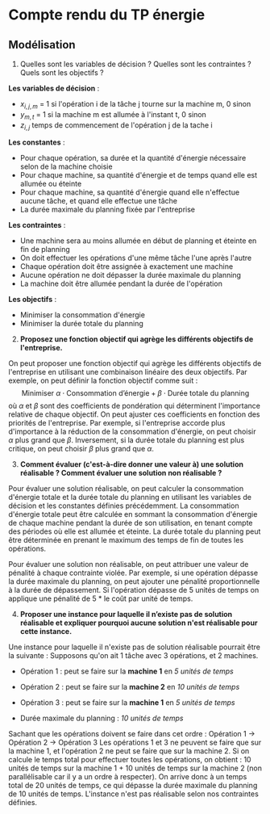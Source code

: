 # Compte rendu du TP énergie

## Modélisation
1) Quelles sont les variables de décision ? Quelles sont les contraintes ? Quels sont les objectifs ?

**Les variables de décision** :
- $x_{i,j,m}$ = 1 si l'opération i de la tâche j tourne sur la machine m, 0 sinon
- $y_{m,t}$ = 1 si la machine m est allumée à l'instant t, 0 sinon
- $z_{i,j}$ temps de commencement de l'opération j de la tache i

**Les constantes** :
- Pour chaque opération, sa durée et la quantité d'énergie nécessaire selon de la machine choisie
- Pour chaque machine, sa quantité d'énergie et de temps quand elle est allumée ou éteinte
- Pour chaque machine, sa quantité d'énergie quand elle n'effectue aucune tâche, et quand elle effectue une tâche
- La durée maximale du planning fixée par l'entreprise

**Les contraintes** :
- Une machine sera au moins allumée en début de planning et éteinte en fin de planning
- On doit effectuer les opérations d'une même tâche l'une après l'autre
- Chaque opération doit être assignée à exactement une machine
- Aucune opération ne doit dépasser la durée maximale du planning
- La machine doit être allumée pendant la durée de l'opération

**Les objectifs** : 
- Minimiser la consommation d'énergie
- Minimiser la durée totale du planning

2) **Proposez une fonction objectif qui agrège les différents objectifs de l'entreprise.**

On peut proposer une fonction objectif qui agrège les différents objectifs de l'entreprise en utilisant une combinaison
linéaire des deux objectifs. Par exemple, on peut définir la fonction objectif comme suit :
$$
\text{Minimiser } \alpha \cdot \text{Consommation d'énergie} + \beta \cdot \text{Durée totale du planning}
$$
où $\alpha$ et $\beta$ sont des coefficients de pondération qui déterminent l'importance relative de chaque objectif.
On peut ajuster ces coefficients en fonction des priorités de l'entreprise. Par exemple, si l'entreprise accorde plus d'importance à la réduction de la consommation d'énergie, on peut choisir $\alpha$ plus grand que $\beta$. Inversement, si la durée totale du planning est plus critique, on peut choisir $\beta$ plus grand que $\alpha$.

3) **Comment évaluer (c'est-à-dire donner une valeur à) une solution réalisable ? Comment évaluer une solution non réalisable ?**

Pour évaluer une solution réalisable, on peut calculer la consommation d'énergie totale et la durée totale du planning 
en utilisant les variables de décision et les constantes définies précédemment. La consommation d'énergie totale peut 
être calculée en sommant la consommation d'énergie de chaque machine pendant la durée de son utilisation, en tenant 
compte des périodes où elle est allumée et éteinte. La durée totale du planning peut être déterminée en prenant le 
maximum des temps de fin de toutes les opérations.

Pour évaluer une solution non réalisable, on peut attribuer une valeur de pénalité à chaque contrainte violée. 
Par exemple, si une opération dépasse la durée maximale du planning, on peut ajouter une pénalité proportionnelle à
la durée de dépassement. Si l'opération dépasse de 5 unités de temps on applique une pénalité de 5 * le coût par unité 
de temps.


4) **Proposer une instance pour laquelle il n’existe pas de solution réalisable et expliquer pourquoi aucune solution 
n'est réalisable pour cette instance.**

Une instance pour laquelle il n'existe pas de solution réalisable pourrait être la suivante :
Supposons qu'on ait 1 tâche avec 3 opérations, et 2 machines.
  - Opération 1 : peut se faire sur la **machine 1** en *5 unités de temps*
  - Opération 2 : peut se faire sur la **machine 2** en *10 unités de temps*
  - Opération 3 : peut se faire sur la **machine 1** en *5 unités de temps*

  - Durée maximale du planning : *10 unités de temps*

Sachant que les opérations doivent se faire dans cet ordre : Opération 1 → Opération 2 → Opération 3
Les opérations 1 et 3 ne peuvent se faire que sur la machine 1, et l'opération 2 ne peut se faire que sur la machine 2.
Si on calcule le temps total pour effectuer toutes les opérations, on obtient :
10 unités de temps sur la machine 1 + 10 unités de temps sur la machine 2 (non parallélisable car il y a un ordre
à respecter).
On arrive donc à un temps total de 20 unités de temps, 
ce qui dépasse la durée maximale du planning de 10 unités de temps. L'instance n'est pas réalisable selon nos
contraintes définies.